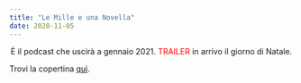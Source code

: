 ```yaml
---
title: "Le Mille e una Novella"
date: 2020-11-05
---
```


<div align="center">
È il podcast che uscirà a gennaio 2021. <span style="color:red">TRAILER</span> in arrivo il giorno di Natale.
</div>

Trovi la copertina [qui](https://www.instagram.com/p/CHNSRe7DOAg/).
